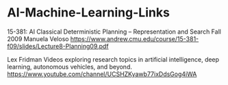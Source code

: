 # AI-Machine-Learning-Links


15-381: AI
Classical Deterministic Planning –
Representation and Search
Fall 2009
Manuela Veloso 
https://www.andrew.cmu.edu/course/15-381-f09/slides/Lecture8-Planning09.pdf

Lex Fridman Videos exploring research topics in artificial intelligence, deep learning, autonomous vehicles, and beyond.
https://www.youtube.com/channel/UCSHZKyawb77ixDdsGog4iWA
